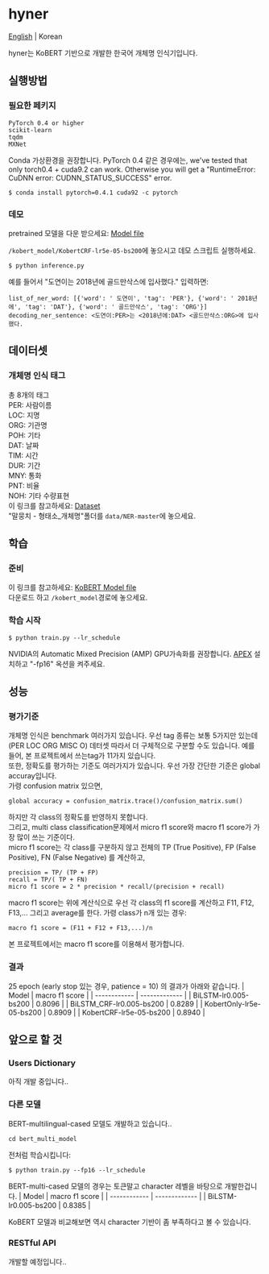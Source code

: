 # hyner
[English](/README.md) | Korean

hyner는 KoBERT 기반으로 개발한 한국어 개체명 인식기입니다.

## 실행방법
### 필요한 페키지
```
PyTorch 0.4 or higher
scikit-learn
tqdm
MXNet
```
Conda 가상환경을 권장합니다. PyTorch 0.4 같은 경우에는, we've tested that only torch0.4 + cuda9.2 can work. Otherwise you will get a "RuntimeError: CuDNN error: CUDNN_STATUS_SUCCESS" error.
```
$ conda install pytorch=0.4.1 cuda92 -c pytorch
```
### 데모
pretrained 모델을 다운 받으세요: [Model file](https://drive.google.com/drive/folders/1aiq8m1kh5esD3tdmGjJlBddG5-Sgrb9k?usp=sharing)

`/kobert_model/KobertCRF-lr5e-05-bs200`에 놓으시고 데모 스크립트 실행하세요.
```
$ python inference.py
```
예를 들어서 "도연이는 2018년에 골드만삭스에 입사했다." 입력하면:
```
list_of_ner_word: [{'word': ' 도연이', 'tag': 'PER'}, {'word': ' 2018년에', 'tag': 'DAT'}, {'word': ' 골드만삭스', 'tag': 'ORG'}]
decoding_ner_sentence: <도연이:PER>는 <2018년에:DAT> <골드만삭스:ORG>에 입사했다.
```
## 데이터셋
### 개체명 인식 태그
총 8개의 태그  
PER: 사람이름  
LOC: 지명  
ORG: 기관명  
POH: 기타  
DAT: 날짜  
TIM: 시간  
DUR: 기간  
MNY: 통화  
PNT: 비율  
NOH: 기타 수량표현    
이 링크를 참고하세요:
[Dataset](https://github.com/kmounlp/NER)  
"말뭉치 - 형태소_개체명"폴더를 `data/NER-master`에 놓으세요.
## 학습
### 준비
이 링크를 참고하세요: [KoBERT Model file](https://kobert.blob.core.windows.net/models/kobert/pytorch/pytorch_kobert_2439f391a6.params)  
다운로드 하고 `/kobert_model`경로에 놓으세요.

### 학습 시작
```
$ python train.py --lr_schedule
```
NVIDIA의 Automatic Mixed Precision (AMP) GPU가속화를 권장합니다.
[APEX](https://github.com/NVIDIA/apex) 설치하고 "-fp16" 옥션을 켜주세요.
## 성능
### 평가기준
개체명 인식은 benchmark 여러가지 있습니다. 우선 tag 종류는 보통 5가지만 있는데(PER LOC ORG MISC O)
데터셋 따라서 더 구체적으로 구분할 수도 있습니다. 예를 들어, 본 프로젝트에서 쓰는tag가 11가지 있습니다.  
또한, 정확도를 평가하는 기준도 여러가지가 있습니다. 우선 가장 간단한 기준은 global accuray입니다.  
가령 confusion matrix 있으면,  
```
global accuracy = confusion_matrix.trace()/confusion_matrix.sum()
```
하지만 각 class의 정확도를 반영하지 못합니다.  
그리고, multi class classification문제에서
micro f1 score와 macro f1 score가 가장 많이 쓰는 기준이다.  
micro f1 score는 각 class를 구분하지 않고
전체의 TP (True Positive), FP (False Positive), FN (False Negative) 를 계산하고,
```
precision = TP/ (TP + FP)
recall = TP/( TP + FN)
micro f1 score = 2 * precision * recall/(precision + recall)
```
macro f1 score는 위에 계산식으로 우선 각 class의 f1 score를 계산하고
F11, F12, F13,... 그리고 average를 한다. 가령 class가 n개 있는 경우:
```
macro f1 score = (F11 + F12 + F13,...)/n
```
본 프로젝트에서는 macro f1 score를 이용해서 평가합니다.
### 결과
25 epoch (early stop 있는 경우, patience = 10) 의 결과가 아래와 같습니다.
| Model | macro f1 score |
| ------------ | ------------- |
| BiLSTM-lr0.005-bs200 | 0.8096 |
| BiLSTM_CRF-lr0.005-bs200 | 0.8289 |
| KobertOnly-lr5e-05-bs200 | 0.8909 |
| KobertCRF-lr5e-05-bs200 | 0.8940  |

## 앞으로 할 것
### Users Dictionary
아직 개발 중입니다..
### 다른 모델
BERT-multilingual-cased 모델도 개발하고 있습니다..
```
cd bert_multi_model
```
전처럼 학습시킵니다:
```
$ python train.py --fp16 --lr_schedule
```
BERT-multi-cased 모델의 경우는 토큰말고 character 레벨을 바탕으로 개발한겁니다.
| Model | macro f1 score |
| ------------ | ------------- |
| BiLSTM-lr0.005-bs200 | 0.8385 |

KoBERT 모델과 비교해보면 역시 character 기반이 좀 부족하다고 볼 수 있습니다.
### RESTful API
개발할 예정입니다..
